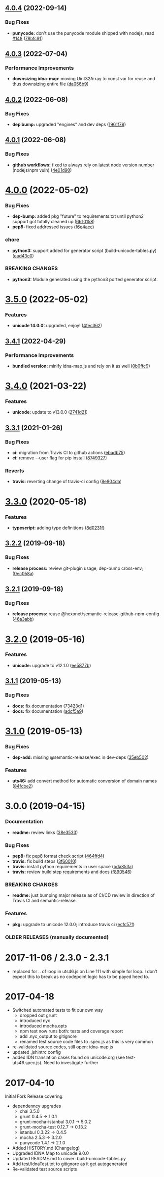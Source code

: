 ## [4.0.4](https://github.com/hexonet/idna-uts46/compare/v4.0.3...v4.0.4) (2022-09-14)


### Bug Fixes

* **punycode:** don't use the punycode module shipped with nodejs, read [#148](https://github.com/hexonet/idna-uts46/issues/148) ([78bfc91](https://github.com/hexonet/idna-uts46/commit/78bfc91525de27b633b338d672d9a3a334c6a51b))

## [4.0.3](https://github.com/hexonet/idna-uts46/compare/v4.0.2...v4.0.3) (2022-07-04)


### Performance Improvements

* **downsizing idna-map:** moving Uint32Array to const var for reuse and thus downsizing entire file ([da056b9](https://github.com/hexonet/idna-uts46/commit/da056b94736a1b87b55882ea4f9b64655d15122a))

## [4.0.2](https://github.com/hexonet/idna-uts46/compare/v4.0.1...v4.0.2) (2022-06-08)


### Bug Fixes

* **dep bump:** upgraded "engines" and dev deps ([1961f78](https://github.com/hexonet/idna-uts46/commit/1961f78fe9b365940318ad41be24d62759d305e3))

## [4.0.1](https://github.com/hexonet/idna-uts46/compare/v4.0.0...v4.0.1) (2022-06-08)


### Bug Fixes

* **github workflows:** fixed to always rely on latest node version number (nodejs/npm vuln) ([4e01d90](https://github.com/hexonet/idna-uts46/commit/4e01d90cd9f158d4111d8de8fd9257452895ff15))

# [4.0.0](https://github.com/hexonet/idna-uts46/compare/v3.5.0...v4.0.0) (2022-05-02)


### Bug Fixes

* **dep-bump:** added pkg "future" to requirements.txt until python2 support got totally cleaned up ([6610158](https://github.com/hexonet/idna-uts46/commit/66101588a592983e285616ca131ce948ede08695))
* **pep8:** fixed addressed issues ([f6e4acc](https://github.com/hexonet/idna-uts46/commit/f6e4accf06ab7e5bc2af71551fd19fe1f01386c4))


### chore

* **python3:** support added for generator script (build-unicode-tables.py) ([ead43c0](https://github.com/hexonet/idna-uts46/commit/ead43c06a4f1ebc6646009084c8962da12718398))


### BREAKING CHANGES

* **python3:** Module generated using the python3 ported generator script.

# [3.5.0](https://github.com/hexonet/idna-uts46/compare/v3.4.1...v3.5.0) (2022-05-02)


### Features

* **unicode 14.0.0:** upgraded, enjoy! ([4fec362](https://github.com/hexonet/idna-uts46/commit/4fec362a5c637ac95ad7e190538893e88d9064f4))

## [3.4.1](https://github.com/hexonet/idna-uts46/compare/v3.4.0...v3.4.1) (2022-04-29)


### Performance Improvements

* **bundled version:** minify idna-map.js and rely on it as well ([0b0ffc9](https://github.com/hexonet/idna-uts46/commit/0b0ffc97c2393a5e2414839b43bb247e0f1f8269))

# [3.4.0](https://github.com/hexonet/idna-uts46/compare/v3.3.1...v3.4.0) (2021-03-22)


### Features

* **unicode:** update to v13.0.0 ([2741d21](https://github.com/hexonet/idna-uts46/commit/2741d214012786ae5ac019abaa733f6a8399f89f))

## [3.3.1](https://github.com/hexonet/idna-uts46/compare/v3.3.0...v3.3.1) (2021-01-26)


### Bug Fixes

* **ci:** migration from Travis CI to github actions ([ebadb75](https://github.com/hexonet/idna-uts46/commit/ebadb759e0e6de8744daa5c0671fd48676a2f166))
* **ci:** remove --user flag for pip install ([8749327](https://github.com/hexonet/idna-uts46/commit/874932703364462466f86c5af4ee9692535ecc8a))


### Reverts

* **travis:** reverting change of travis-ci config ([8e804da](https://github.com/hexonet/idna-uts46/commit/8e804da0b50d63070436d01e9204a1718ee15cf6))

# [3.3.0](https://github.com/hexonet/idna-uts46/compare/v3.2.2...v3.3.0) (2020-05-18)


### Features

* **typescript:** adding type definitions ([8d0231f](https://github.com/hexonet/idna-uts46/commit/8d0231f1768da426322c4bab1cf8ae5f12555bf0))

## [3.2.2](https://github.com/hexonet/idna-uts46/compare/v3.2.1...v3.2.2) (2019-09-18)


### Bug Fixes

* **release process:** review git-plugin usage; dep-bump cross-env; ([0ec058a](https://github.com/hexonet/idna-uts46/commit/0ec058a))

## [3.2.1](https://github.com/hexonet/idna-uts46/compare/v3.2.0...v3.2.1) (2019-09-18)


### Bug Fixes

* **release process:** reuse @hexonet/semantic-release-github-npm-config ([46a3abb](https://github.com/hexonet/idna-uts46/commit/46a3abb))

# [3.2.0](https://github.com/hexonet/idna-uts46/compare/v3.1.1...v3.2.0) (2019-05-16)


### Features

* **unicode:** upgrade to v12.1.0 ([ee5877b](https://github.com/hexonet/idna-uts46/commit/ee5877b))

## [3.1.1](https://github.com/hexonet/idna-uts46/compare/v3.1.0...v3.1.1) (2019-05-13)


### Bug Fixes

* **docs:** fix documentation ([73423d1](https://github.com/hexonet/idna-uts46/commit/73423d1))
* **docs:** fix documentation ([adcf5a9](https://github.com/hexonet/idna-uts46/commit/adcf5a9))

# [3.1.0](https://github.com/hexonet/idna-uts46/compare/v3.0.0...v3.1.0) (2019-05-13)


### Bug Fixes

* **dep-add:** missing @semantic-release/exec in dev-deps ([35eb502](https://github.com/hexonet/idna-uts46/commit/35eb502))


### Features

* **uts46:** add convert method for automatic conversion of domain names ([84fcbe2](https://github.com/hexonet/idna-uts46/commit/84fcbe2))

# 3.0.0 (2019-04-15)

### Documentation

* **readme:** review links ([38e3533](https://github.com/hexonet/idna-uts46/commit/38e3533))

### Bug Fixes

* **pep8:** fix pep8 format check script ([464ffd4](https://github.com/hexonet/idna-uts46/commit/464ffd4))
* **travis:** fix build steps ([3f60010](https://github.com/hexonet/idna-uts46/commit/3f60010))
* **travis:** install python requirements in user space ([bda853a](https://github.com/hexonet/idna-uts46/commit/bda853a))
* **travis:** review build step requirements and docs ([f890546](https://github.com/hexonet/idna-uts46/commit/f890546))

### BREAKING CHANGES

* **readme:** just bumping major release as of CI/CD review in direction of Travis CI and semantic-release.

### Features

* **pkg:** upgrade to unicode 12.0.0; introduce travis ci ([ecfc57f](https://github.com/hexonet/idna-uts46/commit/ecfc57f))

### OLDER RELEASES (manually documented)

2017-11-06 / 2.3.0 - 2.3.1
==========================
* replaced for .. of loop in uts46.js on Line 111 with simple for loop. I don't expect this to break as no codepoint logic has to be payed heed to.

2017-04-18
==========
  * Switched automated tests to fit our own way
    * dropped out grunt
    * introduced nyc
    * introduced mocha.opts
    * npm test now runs both: tests and coverage report
    * add .nyc_output to gitignore
    * renamed test source code files to .spec.js as this is very common
  * re-validated source codes, still open: idna-map.js
  * updated .jshintrc config
  * added IDN translation cases found on unicode.org (see test-uts46.spec.js). Need to investigate further

2017-04-10
==========
Initial Fork Release covering:
  * dependenncy upgrades
    * chai 3.5.0
    * grunt 0.4.5 -> 1.0.1
    * grunt-mocha-istanbul 3.0.1 -> 5.0.2
    * grunt-mocha-test 0.12.7 -> 0.13.2
    * istanbul 0.3.22 -> 0.4.5
    * mocha 2.5.3 -> 3.2.0
    * punycode 1.4.1 -> 2.1.0
  * Added HISTORY.md (Changelog)
  * Upgraded IDNA Map to unicode 9.0.0
  * Updated README.md to cover: build-unicode-tables.py
  * Add test/IdnaTest.txt to gitignore as it get autogenerated
  * Re-validated test source scripts
